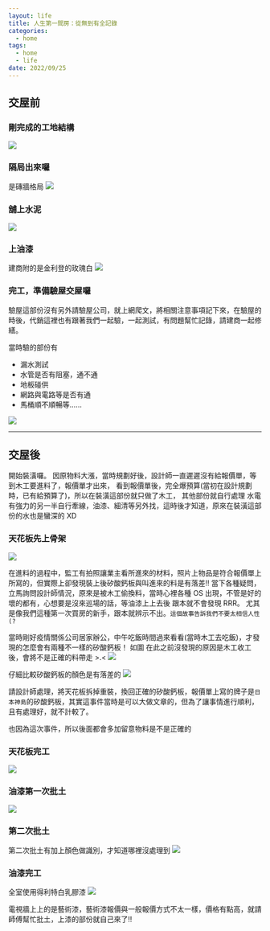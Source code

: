 ```yaml
---
layout: life
title: 人生第一間房：從無到有全記錄
categories:
  - home
tags:
  - home
  - life
date: 2022/09/25
---
```


## 交屋前

### 剛完成的工地結構

![](assets/images/home/happyhome/IMG_7151.JPG)

### 隔局出來囉

是磚牆格局
![](assets/images/home/happyhome/IMG_7626.JPG)

### 舖上水泥

![](assets/images/home/happyhome/IMG_7912.JPG)

### 上油漆

建商附的是金利登的玫瑰白
![](assets/images/home/happyhome/IMG_8108.JPG)

### 完工，準備驗屋交屋囉

驗屋這部份沒有另外請驗屋公司，就上網爬文，將相關注意事項記下來，在驗屋的時後，代銷這裡也有跟著我們一起驗，一起測試，有問題幫忙記錄，請建商一起修繕。

當時驗的部份有

- 漏水測試
- 水管是否有阻塞，通不通
- 地板碰供
- 網路與電路等是否有通
- 馬桶順不順暢等......

![](assets/images/home/happyhome/IMG_8923.JPG)

---

## 交屋後

開始裝潢囉。
因原物料大漲，當時規劃好後，設計師一直遲遲沒有給報價單，等到木工要進料了，報價單才出來，
看到報價單後，完全爆預算(當初在設計規劃時，已有給預算了)，所以在裝潢這部份就只做了木工，
其他部份就自行處理
水電有強力的另一半自行牽線，油漆、細清等另外找，這時後才知道，原來在裝潢這部份的水也是蠻深的 XD

### 天花板先上骨架

![](assets/images/home/happyhome/IMG_0542.JPG)

在進料的過程中，監工有拍照讓業主看所進來的材料，照片上物品是符合報價單上所寫的，但實際上卻發現裝上後矽酸鈣板與叫進來的料是有落差!!
當下各種疑問，立馬詢問設計師情況，原來是被木工偷換料，當時心裡各種 OS 出現，不管是好的壞的都有，心想要是沒來巡場的話，等油漆上上去後 跟本就不會發現 RRR。
尤其是像我們這種第一次買房的新手，跟本就辨示不出。`這個故事告訴我們不要太相信人性(?`

當時剛好疫情關係公司居家辦公，中午吃飯時間過來看看(當時木工去吃飯)，才發現的怎麼會有兩種不一樣的矽酸鈣板！ 如圖
在此之前沒發現的原因是木工收工後，會將不是正確的料帶走 >.<
![](assets/images/home/happyhome/IMG_0564.JPG)

仔細比較矽酸鈣板的顏色是有落差的
![](assets/images/home/happyhome/IMG_0568.JPG)

請設計師處理，將天花板拆掉重裝，換回正確的矽酸鈣板，報價單上寫的牌子是`日本神島`的矽酸鈣板，其實這事件當時是可以大做文章的，但為了讓事情進行順利，且有處理好，就不計較了。

也因為這次事件，所以後面都會多加留意物料是不是正確的

### 天花板完工

![](assets/images/home/happyhome/IMG_0649.JPG)

### 油漆第一次批土

![](assets/images/home/happyhome/IMG_0798.JPG)

### 第二次批土

第二次批土有加上顏色做識別，才知道哪裡沒處理到
![](assets/images/home/happyhome/IMG_1242.JPG)

### 油漆完工

全室使用得利特白乳膠漆
![](assets/images/home/happyhome/IMG_1300.JPG)

電視牆上上的是藝術漆，藝術漆報價與一般報價方式不太一樣，價格有點高，就請師傅幫忙批土，上漆的部份就自己來了!!
